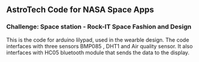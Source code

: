 ## AstroTech Code for NASA Space Apps 
### Challenge: Space station - Rock-IT Space Fashion and Design 
This is the code for arduino lilypad, used in the wearble design.
The code interfaces with three sensors BMP085 , DHT1 and Air quality sensor.
It also interfaces with HC05 bluetooth module that sends the data to the display.
